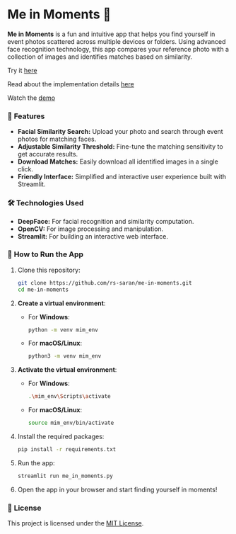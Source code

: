 # Me in Moments 📸  

**Me in Moments** is a fun and intuitive app that helps you find yourself in event photos scattered across multiple devices or folders. Using advanced face recognition technology, this app compares your reference photo with a collection of images and identifies matches based on similarity.  

Try it [here](https://meinmoments.streamlit.app/)

Read about the implementation details [here](https://rs-saran.github.io/projects/20241201_me_in_moments/)

Watch the [demo](https://youtu.be/33GBwMw669M)

### 🎯 **Features**  
- **Facial Similarity Search:** Upload your photo and search through event photos for matching faces.  
- **Adjustable Similarity Threshold:** Fine-tune the matching sensitivity to get accurate results.  
- **Download Matches:** Easily download all identified images in a single click.  
- **Friendly Interface:** Simplified and interactive user experience built with Streamlit.  

### 🛠️ **Technologies Used**  
- **DeepFace:** For facial recognition and similarity computation.  
- **OpenCV:** For image processing and manipulation.  
- **Streamlit:** For building an interactive web interface.  

### 🚀 **How to Run the App**  
1. Clone this repository:  
   ```bash
   git clone https://github.com/rs-saran/me-in-moments.git
   cd me-in-moments
   ```  
2. **Create a virtual environment**:
   - For **Windows**:
     ```bash
     python -m venv mim_env
     ```
   - For **macOS/Linux**:
     ```bash
     python3 -m venv mim_env
     ```

3. **Activate the virtual environment**:
   - For **Windows**:
     ```bash
     .\mim_env\Scripts\activate
     ```
   - For **macOS/Linux**:
     ```bash
     source mim_env/bin/activate
     ```

3. Install the required packages:  
   ```bash
   pip install -r requirements.txt
   ```  
4. Run the app:  
   ```bash
   streamlit run me_in_moments.py
   ```  
5. Open the app in your browser and start finding yourself in moments!


### 📃 **License**  
This project is licensed under the [MIT License](LICENSE).  

